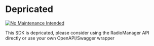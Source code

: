 # Depricated
[![No Maintenance Intended](http://unmaintained.tech/badge.svg)](http://unmaintained.tech/)

This SDK is depricated, please consider using the RadioManager API directly or use your own OpenAPI/Swagger wrapper
